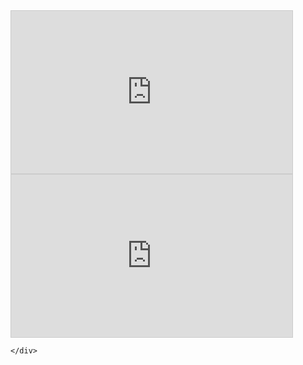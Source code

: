 <html lang="en">
<body>
	<div class="col-sm-6">
	<frameset cols=”50%,50%,*”>
		<iframe width="450" height="260" style="border: 1px solid #cccccc;" src="https://thingspeak.com/channels/213446/charts/1?bgcolor=%23ffffff&color=%23d62020&dynamic=true&results=15&type=line"></iframe>
		<iframe width="450" height="260" style="border: 1px solid #cccccc;" src="https://thingspeak.com/channels/213446/charts/2?bgcolor=%23ffffff&color=%23d62020&dynamic=true&results=15&type=line"></iframe>
		</frameset>


	</div>
</body>
</html>
